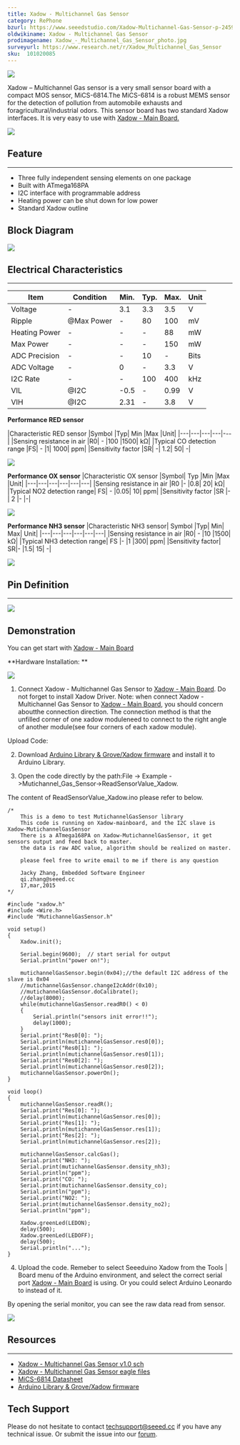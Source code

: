 ```yaml
---
title: Xadow - Multichannel Gas Sensor
category: RePhone
bzurl: https://www.seeedstudio.com/Xadow-Multichannel-Gas-Sensor-p-2459.html
oldwikiname: Xadow - Multichannel Gas Sensor
prodimagename: Xadow_-_Multichannel_Gas_Sensor_photo.jpg
surveyurl: https://www.research.net/r/Xadow_Multichannel_Gas_Sensor
sku:  101020085
---
```

![](https://github.com/SeeedDocument/Xadow_Multichannel_Gas_Sensor/raw/master/img/Xadow_-_Multichannel_Gas_Sensor_photo.jpg)

Xadow – Multichannel Gas sensor is a very small sensor board with a compact MOS sensor, MiCS-6814.The MiCS-6814 is a robust MEMS sensor for the detection of pollution from automobile exhausts and foragricultural/industrial odors. This sensor board has two standard Xadow interfaces. It is very easy to use with [Xadow - Main Board.](http://wiki.seeedstudio.com/wiki/Xadow_-_Main_Board)

[![](https://github.com/SeeedDocument/Seeed-WiKi/raw/master/docs/images/300px-Get_One_Now_Banner-ragular.png)](https://www.seeedstudio.com/Xadow-Multichannel-Gas-Sensor-p-2459.html)

## Feature
---
- Three fully independent sensing elements on one package
- Built with ATmega168PA
- I2C interface with programmable address
- Heating power can be shut down for low power
- Standard Xadow outline

## Block Diagram

![](https://github.com/SeeedDocument/Xadow_Multichannel_Gas_Sensor/raw/master/img/Xadow_-_Multichannel_Gas_Sensor_block_diagram.jpg)

## Electrical Characteristics
---
|Item |Condition	|Min.	|Typ.	|Max.	|Unit|
|---|---|---|---|---|---|
|Voltage|	-	|3.1	|3.3|	3.5|	V|
|Ripple	|@Max Power|	-	|80	|100|	mV|
|Heating Power|	-	|-	|-	|88|	mW|
|Max Power|	-|	-|	-|	150|	mW|
|ADC Precision|	-|	-|	10|	-	|Bits|
|ADC Voltage	|-	|0|	-	|3.3	|V|
|I2C Rate|	-|	-	|100	|400	|kHz|
|VIL|	@I2C|	-0.5	|-|	0.99	|V|
|VIH|	@I2C|	2.31|	-|	3.8	|V|

**Performance RED sensor**

|Characteristic RED sensor	|Symbol	|Typ|	Min	|Max	|Unit|
|---|---|---|---|---|
|Sensing resistance in air	|R0|	-	|100	|1500|	kΩ|
|Typical CO detection range	|FS|	-	|1|	1000|	ppm|
|Sensitivity factor	|SR|	-|	1.2|	50|	-|

![](https://github.com/SeeedDocument/Xadow_Multichannel_Gas_Sensor/raw/master/img/Red_sensor.jpg)

**Performance OX sensor**
|Characteristic OX sensor	|Symbol|	Typ	|Min	|Max	|Unit|
|---|---|---|---|---|---|
|Sensing resistance in air	|R0	|-	|0.8|	20|	kΩ|
|Typical NO2 detection range|	FS|	-	|0.05|	10|	ppm|
|Sensitivity factor	|SR	|-|	2	|-	|-|

![](https://github.com/SeeedDocument/Xadow_Multichannel_Gas_Sensor/raw/master/img/OX_sensor.jpg)

**Performance NH3 sensor**
|Characteristic NH3 sensor|	Symbol	|Typ|	Min|	Max|	Unit|
|---|---|---|---|---|---|
|Sensing resistance in air	|R0|	-	|10	|1500|	kΩ|
|Typical NH3 detection range|	FS	|-	|1	|300|	ppm|
|Sensitivity factor|	SR|-	|1.5|	15|	-|

![](https://github.com/SeeedDocument/Xadow_Multichannel_Gas_Sensor/raw/master/img/NH3_sensor.jpg)

## Pin Definition
---
![](https://github.com/SeeedDocument/Xadow_Multichannel_Gas_Sensor/raw/master/img/Xadow_Pins.jpg)

## Demonstration

You can get start with [Xadow - Main Board](http://wiki.seeedstudio.com/wiki/Xadow_-_Main_Board)

**Hardware Installation: **

![](https://github.com/SeeedDocument/Xadow_Multichannel_Gas_Sensor/raw/master/img/Xadow_-_Mutichannel_Gas_Sensor_connect_to_Xadow.JPG)

1) Connect Xadow - Multichannel Gas Sensor to [Xadow - Main Board](http://wiki.seeedstudio.com/wiki/Xadow_-_Main_Board). Do not forget to install Xadow
Driver. Note: when connect Xadow - Multichannel Gas Sensor to [Xadow - Main Board](http://wiki.seeedstudio.com/wiki/Xadow_-_Main_Board), you should concern aboutthe connection direction. The connection method is that the unfilled corner of one xadow moduleneed to connect to the right angle of another module(see four corners of each xadow module).

Upload Code:

2) Download [Arduino Library & Grove/Xadow firmware](https://github.com/Seeed-Studio/Mutichannel_Gas_Sensor) and install it to Arduino Library.

3) Open the code directly by the path:File -> Example ->Mutichannel_Gas_Sensor->ReadSensorValue_Xadow.

The content of ReadSensorValue_Xadow.ino please refer to below.

```
/*
    This is a demo to test MutichannelGasSensor library
    This code is running on Xadow-mainboard, and the I2C slave is Xadow-MutichannelGasSensor
    There is a ATmega168PA on Xadow-MutichannelGasSensor, it get sensors output and feed back to master.
    the data is raw ADC value, algorithm should be realized on master.

    please feel free to write email to me if there is any question

    Jacky Zhang, Embedded Software Engineer
    qi.zhang@seeed.cc
    17,mar,2015
*/

#include "xadow.h"
#include <Wire.h>
#include "MutichannelGasSensor.h"

void setup()
{
    Xadow.init();

    Serial.begin(9600);  // start serial for output
    Serial.println("power on!");

    mutichannelGasSensor.begin(0x04);//the default I2C address of the slave is 0x04
    //mutichannelGasSensor.changeI2cAddr(0x10);
    //mutichannelGasSensor.doCalibrate();
    //delay(8000);
    while(mutichannelGasSensor.readR0() < 0)
    {
        Serial.println("sensors init error!!");
        delay(1000);
    }
    Serial.print("Res0[0]: ");
    Serial.println(mutichannelGasSensor.res0[0]);
    Serial.print("Res0[1]: ");
    Serial.println(mutichannelGasSensor.res0[1]);
    Serial.print("Res0[2]: ");
    Serial.println(mutichannelGasSensor.res0[2]);
    mutichannelGasSensor.powerOn();
}

void loop()
{
    mutichannelGasSensor.readR();
    Serial.print("Res[0]: ");
    Serial.println(mutichannelGasSensor.res[0]);
    Serial.print("Res[1]: ");
    Serial.println(mutichannelGasSensor.res[1]);
    Serial.print("Res[2]: ");
    Serial.println(mutichannelGasSensor.res[2]);

    mutichannelGasSensor.calcGas();
    Serial.print("NH3: ");
    Serial.print(mutichannelGasSensor.density_nh3);
    Serial.println("ppm");
    Serial.print("CO: ");
    Serial.print(mutichannelGasSensor.density_co);
    Serial.println("ppm");
    Serial.print("NO2: ");
    Serial.print(mutichannelGasSensor.density_no2);
    Serial.println("ppm");

    Xadow.greenLed(LEDON);
    delay(500);
    Xadow.greenLed(LEDOFF);
    delay(500);
    Serial.println("...");
}
```

4) Upload the code. Remeber to select Seeeduino Xadow from the Tools | Board menu of the
Arduino environment, and select the correct serial port [Xadow - Main Board](http://wiki.seeedstudio.com/wiki/Xadow_-_Main_Board) is using. Or you could select Arduino Leonardo to instead of it.

By opening the serial monitor, you can see the raw data read from sensor.

![](https://github.com/SeeedDocument/Xadow_Multichannel_Gas_Sensor/raw/master/img/Mutichannel_Gas_Sensor_XadowPrint.jpg)

## Resources
---
- [Xadow - Multichannel Gas Sensor v1.0 sch](https://github.com/SeeedDocument/Xadow_Multichannel_Gas_Sensor/raw/master/res/Xadow_-_Multichannel_Gas_Sensor_v1.0_sch.pdf)
- [Xadow - Multichannel Gas Sensor eagle files](https://github.com/SeeedDocument/Xadow_Multichannel_Gas_Sensor/raw/master/res/Xadow_-_Multichannel_Gas_Sensor_eagle_files.zip)
- [MiCS-6814 Datasheet](https://github.com/SeeedDocument/Xadow_Multichannel_Gas_Sensor/raw/master/res/MiCS-6814_Datasheet.pdf)
- [Arduino Library & Grove/Xadow firmware](https://github.com/Seeed-Studio/Mutichannel_Gas_Sensor)

## Tech Support
Please do not hesitate to contact [techsupport@seeed.cc](techsupport@seeed.cc) if you have any technical issue. Or submit the issue into our [forum](http://forum.seeedstudio.com/). 